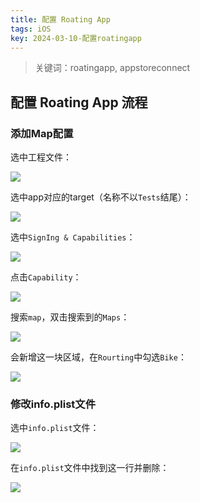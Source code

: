 ```yaml
---
title: 配置 Roating App
tags: iOS
key: 2024-03-10-配置roatingapp
---
```

> 关键词：roatingapp, appstoreconnect

## 配置 Roating App 流程

### 添加Map配置

选中工程文件：

<img src="https://image.oldboard.tech/blog/202312180935464.png"/>

选中app对应的target（名称不以`Tests`结尾）：

<img src="https://image.oldboard.tech/blog/202312180937131.png"/>

选中`SignIng & Capabilities`：

<img src="https://image.oldboard.tech/blog/202312180938518.png"/>

点击`Capability`：

<img src="https://image.oldboard.tech/blog/202312180942636.png"/>

搜索`map`，双击搜索到的`Maps`：

<img src="https://image.oldboard.tech/blog/202312180944747.png"/>

会新增这一块区域，在`Rourting`中勾选`Bike`：

<img src="https://image.oldboard.tech/blog/20240310172638.png"/>

### 修改info.plist文件

选中`info.plist`文件：

<img src="https://image.oldboard.tech/blog/20231218100037.png"/>

在`info.plist`文件中找到这一行并删除：

<img src="https://image.oldboard.tech/blog/20231218095622.png"/>
